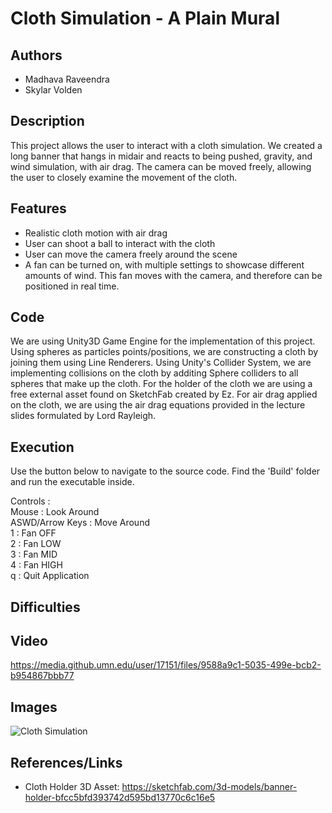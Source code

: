 # Cloth Simulation - A Plain Mural

## Authors

-   Madhava Raveendra
-   Skylar Volden

## Description
This project allows the user to interact with a cloth simulation. We created a long banner that hangs in midair and reacts to being pushed, gravity, and wind simulation, with air drag. The camera can be moved freely, allowing the user to closely examine the movement of the cloth.
## Features
- Realistic cloth motion with air drag<br />
- User can shoot a ball to interact with the cloth <br />
- User can move the camera freely around the scene <br />
- A fan can be turned on, with multiple settings to showcase different amounts of wind. This fan moves with the camera, and therefore can be positioned in real time. <br />
## Code

We are using Unity3D Game Engine for the implementation of this project. Using spheres as particles points/positions, we are constructing a cloth by joining them using Line Renderers. Using Unity's Collider System, we are implementing collisions on the cloth by additing Sphere colliders to all spheres that make up the cloth. For the holder of the cloth we are using a free external asset found on SketchFab created by Ez. For air drag applied on the cloth, we are using the air drag equations provided in the lecture slides formulated by Lord Rayleigh.

## Execution

Use the button below to navigate to the source code.
Find the 'Build' folder and run the executable inside.

Controls : <br />
Mouse : Look Around <br />
ASWD/Arrow Keys : Move Around <br />
1 : Fan OFF <br />
2 : Fan LOW <br />
3 : Fan MID <br />
4 : Fan HIGH <br />
q : Quit Application <br />

## Difficulties

## Video


https://media.github.umn.edu/user/17151/files/9588a9c1-5035-499e-bcb2-b954867bbb77


## Images
![Cloth Simulation](https://media.github.umn.edu/user/17151/files/148731c9-f947-438b-aabd-8f6f12db5ddc)


## References/Links

-   Cloth Holder 3D Asset: https://sketchfab.com/3d-models/banner-holder-bfcc5bfd393742d595bd13770c6c16e5
